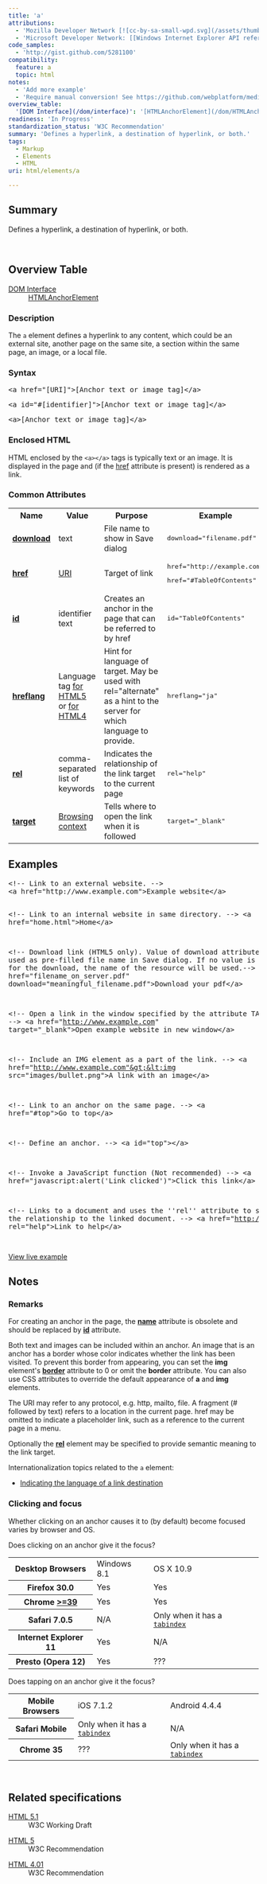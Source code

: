 ```yaml
---
title: 'a'
attributions:
  - 'Mozilla Developer Network [![cc-by-sa-small-wpd.svg](/assets/thumb/8/8c/cc-by-sa-small-wpd.svg/120px-cc-by-sa-small-wpd.svg.png)](http://creativecommons.org/licenses/by-sa/3.0/us/): [Article](https://developer.mozilla.org/en-US/docs/HTML/Element/a)'
  - 'Microsoft Developer Network: [[Windows Internet Explorer API reference](http://msdn.microsoft.com/en-us/library/ie/hh828809%28v=vs.85%29.aspx) Article]'
code_samples:
  - 'http://gist.github.com/5281100'
compatibility:
  feature: a
  topic: html
notes:
  - 'Add more example'
  - 'Require manual conversion! See https://github.com/webplatform/mediawiki-conversion/issues/24'
overview_table:
  '[DOM Interface](/dom/interface)': '[HTMLAnchorElement](/dom/HTMLAnchorElement)'
readiness: 'In Progress'
standardization_status: 'W3C Recommendation'
summary: 'Defines a hyperlink, a destination of hyperlink, or both.'
tags:
  - Markup
  - Elements
  - HTML
uri: html/elements/a

---
```

<p>
</p>
<h2>Summary</h2>
<p>
Defines a hyperlink, a destination of hyperlink, or both.</p><p><br/></p>
<h2>Overview Table</h2>

<dl><dt><a href="/dom/interface"> DOM Interface</a></dt>
  <dd><a href="/dom/HTMLAnchorElement">HTMLAnchorElement</a></dd>
</dl><h3>Description</h3>
<p>The <code>a</code> element defines a hyperlink to any content, which could be an external site, another page on the same site, a section within the same page, an image, or a local file.
</p>
<h3>Syntax</h3>
<pre>&lt;a href="[URI]"&gt;[Anchor text or image tag]&lt;/a&gt;</pre>
<pre>&lt;a id="#[identifier]"&gt;[Anchor text or image tag]&lt;/a&gt;</pre>
<pre>&lt;a&gt;[Anchor text or image tag]&lt;/a&gt;</pre>
<h3>Enclosed HTML</h3>
<p>HTML enclosed by the <code>&lt;a&gt;&lt;/a&gt;</code> tags is typically text or an image. It is displayed in the page and (if the <a href="/html/attributes/href">href</a> attribute is present) is rendered as a link.
</p>
<h3>Common Attributes</h3>
<table class="wikitable"><tr><th> Name
</th>
<th> Value
</th>
<th> Purpose
</th>
<th> Example
</th>
<th> Validity
</th></tr><tr><td> <a href="/html/attributes/download"><b>download</b></a>
</td>
<td> text
</td>
<td> File name to show in Save dialog
</td>
<td> <pre>download="filename.pdf"</pre>
</td>
<td> HTML5
</td></tr><tr><td> <a href="/html/attributes/href"><b>href</b></a>
</td>
<td> <a rel="nofollow" class="external text" href="http://www.w3.org/Addressing/URL/uri-spec.html">URI</a>
</td>
<td> Target of link
</td>
<td> <pre>href="http://example.com"</pre> <pre>href="#TableOfContents"</pre>
</td>
<td>  
</td></tr><tr><td> <a href="/html/attributes/id"><b>id</b></a>
</td>
<td> identifier text
</td>
<td> Creates an anchor in the page that can be referred to by href
</td>
<td> <pre>id="TableOfContents"</pre>
</td>
<td>  
</td></tr><tr><td> <a href="/html/attributes/hreflang"><b>hreflang</b></a>
</td>
<td> Language tag <a rel="nofollow" class="external text" href="http://www.ietf.org/rfc/bcp/bcp47.txt">for HTML5</a> or <a rel="nofollow" class="external text" href="http://www.ietf.org/rfc/rfc1766.txt">for HTML4</a>
</td>
<td> Hint for language of target. May be used with rel="alternate" as a hint to the server for which language to provide.
</td>
<td> <pre>hreflang="ja"</pre>
</td></tr><tr><td> <a href="/html/attributes/rel"><b>rel</b></a>
</td>
<td> comma-separated list of keywords
</td>
<td> Indicates the relationship of the link target to the current page
</td>
<td> <pre>rel="help"</pre>
</td>
<td>  
</td></tr><tr><td> <a href="/html/attributes/target"><b>target</b></a>
</td>
<td> <a rel="nofollow" class="external text" href="http://www.w3.org/TR/html5/browsers.html#valid-browsing-context-name-or-keyword">Browsing context</a>
</td>
<td> Tells where to open the link when it is followed
</td>
<td> <pre>target="_blank"</pre>
</td>
<td>  
</td></tr></table><h2>Examples</h2>
<div class="example">
<pre class="html">
&lt;!-- Link to an external website. --&gt;
&lt;a href="http://www.example.com"&gt;Example website&lt;/a&gt;

&lt;!-- Link to an internal website in same directory. --&gt;
&lt;a href="home.html"&gt;Home&lt;/a&gt;

&lt;!-- Download link (HTML5 only). Value of download attribute is used as pre-filled file name in Save dialog.
    If no value is specified for the download, the name of the resource will be used.--&gt;
&lt;a href="filename_on_server.pdf" download="meaningful_filename.pdf"&gt;Download your pdf&lt;/a&gt;

&lt;!-- Open a link in the window specified by the attribute TARGET. --&gt;
&lt;a href="http://www.example.com" target="_blank"&gt;Open example website in new window&lt;/a&gt;

&lt;!-- Include an IMG element as a part of the link. --&gt;
&lt;a href="http://www.example.com"&gt;&lt;img src="images/bullet.png"&gt;A link with an image&lt;/a&gt;

&lt;!-- Link to an anchor on the same page. --&gt;
&lt;a href="#top"&gt;Go to top&lt;/a&gt;

&lt;!-- Define an anchor. --&gt;
&lt;a id="top"&gt;&lt;/a&gt;

&lt;!-- Invoke a JavaScript function (Not recommended) --&gt;
&lt;a href="javascript:alert('Link clicked')"&gt;Click this link&lt;/a&gt;

&lt;!-- Links to a document and uses the ''rel'' attribute to specify the relationship to the linked document. --&gt;
&lt;a href="http://www.example.com/help" rel="help"&gt;Link to help&lt;/a&gt;

</pre>
<p><a rel="nofollow" class="external text" href="http://code.webplatform.org/gist/5281100">View live example</a>
</p>
</div>
<h2>Notes</h2>
<h3>Remarks</h3>
<p>For creating an anchor in the page, the <a href="/html/attributes/name"><b>name</b></a> attribute is obsolete and should be replaced by <a href="/html/attributes/id"><b>id</b></a> attribute.
</p><p>Both text and images can be included within an anchor. An image that is an anchor has a border whose color indicates whether the link has been visited.  To prevent this border from appearing, you can set the <b>img</b> element's <a href="/html/attributes/border"><b>border</b></a> attribute to 0 or omit the <b>border</b> attribute.  You can also use CSS attributes to override the default appearance of <b>a</b> and <b>img</b> elements.
</p><p>The URI may refer to any protocol, e.g. http, mailto, file. A fragment (# followed by text) refers to a location in the current page. href may be omitted to indicate a placeholder link, such as a reference to the current page in a menu.
</p><p>Optionally the <a href="/html/attributes/rel"><b>rel</b></a> element may be specified to provide semantic meaning to the link target.
</p><p>Internationalization topics related to the <code>a</code> element:
</p>
<ul><li> <a rel="nofollow" class="external text" href="http://www.w3.org/International/techniques/authoring-html#linkdestination">Indicating the language of a link destination</a></li></ul><h3>Clicking and focus</h3>
<p>Whether clicking on an anchor causes it to (by default) become focused varies by browser and OS.
</p><p>Does clicking on an anchor give it the focus?
</p>
<table class="wikitable"><tr><th>Desktop Browsers
</th>
<td>Windows 8.1
</td>
<td>OS X 10.9
</td></tr><tr><th>Firefox 30.0
</th>
<td>Yes
</td>
<td>Yes
</td></tr><tr><th>Chrome <a rel="nofollow" class="external text" href="https://code.google.com/p/chromium/issues/detail?id=388666">&gt;=39</a>
</th>
<td>Yes
</td>
<td>Yes
</td></tr><tr><th>Safari 7.0.5
</th>
<td>N/A
</td>
<td>Only when it has a <a href="/html/attributes/tabIndex"><code>tabindex</code></a>
</td></tr><tr><th>Internet Explorer 11
</th>
<td>Yes
</td>
<td>N/A
</td></tr><tr><th>Presto (Opera 12)
</th>
<td>Yes
</td>
<td>???
</td></tr></table><p>Does tapping on an anchor give it the focus?
</p>
<table class="wikitable"><tr><th>Mobile Browsers
</th>
<td>iOS 7.1.2
</td>
<td>Android 4.4.4
</td></tr><tr><th>Safari Mobile
</th>
<td>Only when it has a <a href="/html/attributes/tabIndex"><code>tabindex</code></a>
</td>
<td>N/A
</td></tr><tr><th>Chrome 35
</th>
<td>???
</td>
<td>Only when it has a <a href="/html/attributes/tabIndex"><code>tabindex</code></a>
</td></tr></table><p> 
</p>
<h2>Related specifications</h2>

<dl><dt><a rel="nofollow" class="external text" href="http://www.w3.org/TR/html51/text-level-semantics.html#the-a-element">HTML 5.1</a></dt>
  <dd>W3C Working Draft</dd>
</dl><dl><dt><a rel="nofollow" class="external text" href="http://www.w3.org/TR/html5/text-level-semantics.html#the-a-element">HTML 5</a></dt>
  <dd>W3C Recommendation</dd>
</dl><dl><dt><a rel="nofollow" class="external text" href="http://www.w3.org/TR/html401/struct/links.html#edef-A">HTML 4.01</a></dt>
  <dd>W3C Recommendation</dd>
</dl>
